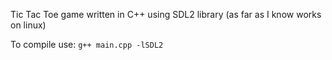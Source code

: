 Tic Tac Toe game written in C++ using SDL2 library (as far as I know works on linux)

To compile use: ```g++ main.cpp -lSDL2```

